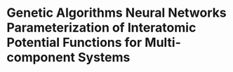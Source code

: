 # Genetic Algorithms Neural Networks Parameterization of Interatomic Potential Functions for Multi-component Systems
